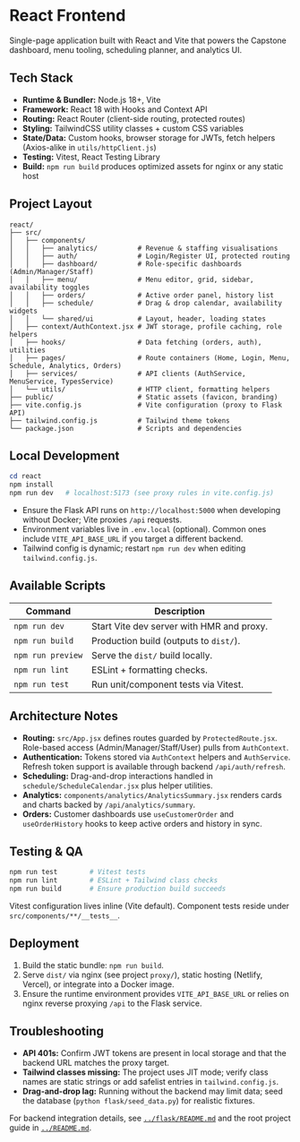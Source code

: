 React Frontend
===============

Single-page application built with React and Vite that powers the Capstone dashboard, menu tooling, scheduling planner, and analytics UI.

Tech Stack
----------

- **Runtime & Bundler:** Node.js 18+, Vite
- **Framework:** React 18 with Hooks and Context API
- **Routing:** React Router (client-side routing, protected routes)
- **Styling:** TailwindCSS utility classes + custom CSS variables
- **State/Data:** Custom hooks, browser storage for JWTs, fetch helpers (Axios-alike in `utils/httpClient.js`)
- **Testing:** Vitest, React Testing Library
- **Build:** `npm run build` produces optimized assets for nginx or any static host

Project Layout
--------------

```text
react/
├── src/
│   ├── components/
│   │   ├── analytics/          # Revenue & staffing visualisations
│   │   ├── auth/               # Login/Register UI, protected routing
│   │   ├── dashboard/          # Role-specific dashboards (Admin/Manager/Staff)
│   │   ├── menu/               # Menu editor, grid, sidebar, availability toggles
│   │   ├── orders/             # Active order panel, history list
│   │   ├── schedule/           # Drag & drop calendar, availability widgets
│   │   └── shared/ui           # Layout, header, loading states
│   ├── context/AuthContext.jsx # JWT storage, profile caching, role helpers
│   ├── hooks/                  # Data fetching (orders, auth), utilities
│   ├── pages/                  # Route containers (Home, Login, Menu, Schedule, Analytics, Orders)
│   ├── services/               # API clients (AuthService, MenuService, TypesService)
│   └── utils/                  # HTTP client, formatting helpers
├── public/                     # Static assets (favicon, branding)
├── vite.config.js              # Vite configuration (proxy to Flask API)
├── tailwind.config.js          # Tailwind theme tokens
└── package.json                # Scripts and dependencies
```

Local Development
-----------------

```powershell
cd react
npm install
npm run dev   # localhost:5173 (see proxy rules in vite.config.js)
```

- Ensure the Flask API runs on `http://localhost:5000` when developing without Docker; Vite proxies `/api` requests.
- Environment variables live in `.env.local` (optional). Common ones include `VITE_API_BASE_URL` if you target a different backend.
- Tailwind config is dynamic; restart `npm run dev` when editing `tailwind.config.js`.

Available Scripts
-----------------

| Command | Description |
| --- | --- |
| `npm run dev` | Start Vite dev server with HMR and proxy. |
| `npm run build` | Production build (outputs to `dist/`). |
| `npm run preview` | Serve the `dist/` build locally. |
| `npm run lint` | ESLint + formatting checks. |
| `npm run test` | Run unit/component tests via Vitest. |

Architecture Notes
------------------

- **Routing:** `src/App.jsx` defines routes guarded by `ProtectedRoute.jsx`. Role-based access (Admin/Manager/Staff/User) pulls from `AuthContext`.
- **Authentication:** Tokens stored via `AuthContext` helpers and `AuthService`. Refresh token support is available through backend `/api/auth/refresh`.
- **Scheduling:** Drag-and-drop interactions handled in `schedule/ScheduleCalendar.jsx` plus helper utilities.
- **Analytics:** `components/analytics/AnalyticsSummary.jsx` renders cards and charts backed by `/api/analytics/summary`.
- **Orders:** Customer dashboards use `useCustomerOrder` and `useOrderHistory` hooks to keep active orders and history in sync.

Testing & QA
------------

```powershell
npm run test        # Vitest tests
npm run lint        # ESLint + Tailwind class checks
npm run build       # Ensure production build succeeds
```

Vitest configuration lives inline (Vite default). Component tests reside under `src/components/**/__tests__`.

Deployment
----------

1. Build the static bundle: `npm run build`.
2. Serve `dist/` via nginx (see project `proxy/`), static hosting (Netlify, Vercel), or integrate into a Docker image.
3. Ensure the runtime environment provides `VITE_API_BASE_URL` or relies on nginx reverse proxying `/api` to the Flask service.

Troubleshooting
---------------

- **API 401s:** Confirm JWT tokens are present in local storage and that the backend URL matches the proxy target.
- **Tailwind classes missing:** The project uses JIT mode; verify class names are static strings or add safelist entries in `tailwind.config.js`.
- **Drag-and-drop lag:** Running without the backend may limit data; seed the database (`python flask/seed_data.py`) for realistic fixtures.

For backend integration details, see [`../flask/README.md`](../flask/README.md) and the root project guide in [`../README.md`](../README.md).
